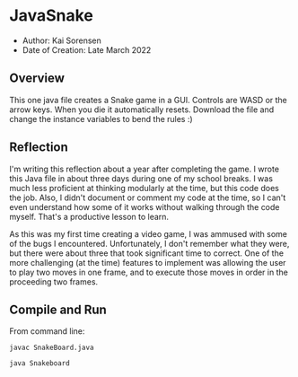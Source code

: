 # JavaSnake
* Author: Kai Sorensen
* Date of Creation: Late March 2022

## Overview
  This one java file creates a Snake game in a GUI. Controls are WASD
  or the arrow keys. When you die it automatically resets. Download the
  file and change the instance variables to bend the rules :)
  
## Reflection
  I'm writing this reflection about a year after completing the game.
  I wrote this Java file in about three days during one of my school
  breaks. I was much less proficient at thinking modularly at the time,
  but this code does the job. Also, I didn't document or comment my code
  at the time, so I can't even understand how some of it works without
  walking through the code myself. That's a productive lesson to learn.
  
  As this was my first time creating a video game, I was ammused with some
  of the bugs I encountered. Unfortunately, I don't remember what they were,
  but there were about three that took significant time to correct. One of
  the more challenging (at the time) features to implement was allowing the
  user to play two moves in one frame, and to execute those moves in order
  in the proceeding two frames.
  
## Compile and Run
  From command line:
  ```
  javac SnakeBoard.java
  ```
  ```
  java Snakeboard
  ```
